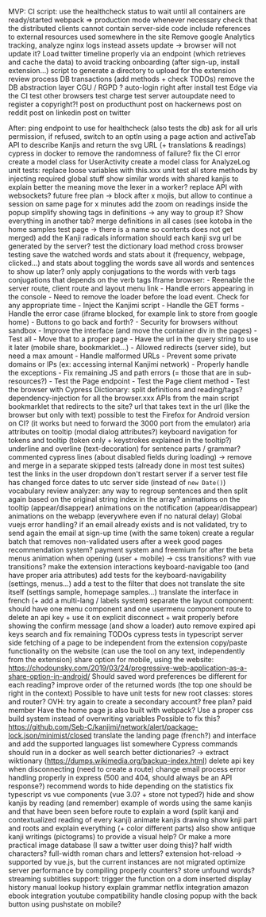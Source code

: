 MVP:
    CI script: use the healthcheck status to wait until all containers are ready/started
    webpack => production mode whenever necessary
    check that the distributed clients cannot contain server-side code
    include references to external resources used somewhere in the site
    Remove google Analytics tracking, analyze nginx logs instead
    assets update -> browser will not update it?
    Load twitter timeline properly via an endpoint (which retrieves and cache the data) to avoid tracking
    onboarding (after sign-up, install extension...)
    script to generate a directory to upload for the extension review process
    DB transactions (add methods + check TODOs)
    remove the DB abstraction layer
    CGU / RGPD ?
    auto-login right after install
    test Edge via the CI
    test other browsers
    test charge
    test server autoupdate
    need to register a copyright?!
    post on producthunt
    post on hackernews
    post on reddit
    post on linkedin
    post on twitter

After:
    ping endpoint to use for healthcheck (also tests the db)
    ask for all urls permission, if refused, switch to an optIn using a page action and activeTab
    API to describe Kanjis and return the svg URL (+ translations & readings)
    cypress in docker to remove the randomness of failure?
    fix the CI error
    create a model class for UserActivity
    create a model class for AnalyzeLog
    unit tests: replace loose variables with this.xxx
    unit test all store methods by injecting required global stuff
    show similar words with shared kanjis to explain better the meaning
    move the lexer in a worker?
    replace API with websockets?
    future free plan -> block after x mojis, but allow to continue a session on same page for x minutes
    add the zoom on readings inside the popup
    simplify showing tags in definitions -> any way to group it? Show everything in another tab?
    merge definitions in all cases (see kotoba in the home samples test page -> there is a name so contents does not get merged)
    add the Kanji radicals information
    should each kanji svg url be generated by the server?
    test the dictionary load method
    cross browser testing
    save the watched words and stats about it (frequency, webpage, clicked...) and stats about toggling the words
    save all words and sentences to show up later?
    only apply conjugations to the words with verb tags
    conjugations that depends on the verb tags
    Iframe browser:
        - Reenable the server route, client route and layout menu link
        - Handle errors appearing in the console
        - Need to remove the loader before the load event. Check for any appropriate time
        - Inject the Kanjimi script
        - Handle the GET forms
        - Handle the error case (iframe blocked, for example link to store from google home)
        - Buttons to go back and forth?
        - Security for browsers without sandbox
        - Improve the interface (and move the container div in the pages)
        - Test all
        - Move that to a proper page
        - Have the url in the query string to use it later (mobile share, bookmarklet...)
        - Allowed redirects (server side), but need a max amount
        - Handle malformed URLs
        - Prevent some private domains or IPs (ex: accessing internal Kanjimi network)
        - Properly handle the exceptions
        - Fix remaining JS and path errors (= those that are in sub-resources?)
        - Test the Page endpoint
        - Test the Page client method
        - Test the browser with Cypress
    Dictionary: split definitions and reading/tags?
    dependency-injection for all the browser.xxx APIs from the main script
    bookmarklet that redirects to the site?
    url that takes text in the url (like the browser but only with text)
    possible to test the Firefox for Android version on CI? (it works but need to forward the 3000 port from the emulator)
    aria attributes on tooltip (modal dialog attributes?)
    keyboard navigation for tokens and tooltip (token only + keystrokes explained in the tooltip?)
    underline and overline (text-decoration) for sentence parts / grammar?
    commented cypress lines (about disabled fields during loading) -> remove and merge in a separate skipped tests (already done in most test suites)
    test the links in the user dropdown
    don't restart server if a server test file has changed
    force dates to utc server side (instead of `new Date()`)
    vocabulary review
    analyzer: any way to regroup sentences and then split again based on the original string index in the array?
    animations on the tooltip (appear/disappear)
    animations on the notification (appear/disappear)
    animations on the webapp (everywhere even if no natural delay)
    Global vuejs error handling?
    if an email already exists and is not validated, try to send again the email at sign-up time (with the same token)
    create a regular batch that removes non-validated users after a week
    good pages recommendation system?
    payment system and freemium for after the beta
    menus animation when opening (user + mobile) -> css transitions? with vue transitions?
    make the extension interactions keyboard-navigable too (and have proper aria attributes)
    add tests for the keyboard-navigability (settings, menus...)
    add a test to the filter that does not translate the site itself (settings sample, homepage samples...)
    translate the interface in french (+ add a multi-lang / labels system)
    separate the layout component: should have one menu component and one usermenu component
    route to delete an api key + use it on explicit disconnect + wait properly before showing the confirm message (and show a loader)
    auto remove expired api keys
    search and fix remaining TODOs
    cypress tests in typescript
    server side fetching of a page to be independent from the extension
    copy/paste functionality on the website (can use the tool on any text, independently from the extension)
    share option for mobile, using the website: https://chodounsky.com/2019/03/24/progressive-web-application-as-a-share-option-in-android/
    Should saved word preferences be different for each reading?
    improve order of the returned words (the top one should be right in the context)
    Possible to have unit tests for new root classes: stores and router?
    OVH: try again to create a secondary account?
    free plan?
    paid member
    Have the home page js also built with webpack?
    Use a proper css build system instead of overwriting variables
    Possible to fix this? https://github.com/Seb-C/kanjimi/network/alert/package-lock.json/minimist/closed
    translate the landing page (french?) and interface and add the supported languages list somewhere
    Cypress commands should run in a docker as well
    search better dictionaries? -> extract wiktionary (https://dumps.wikimedia.org/backup-index.html)
    delete api key when disconnecting (need to create a route)
    change email process
    error handling properly in express (500 and 404, should always be an API response?)
    recommend words to hide depending on the statistics
    fix typescript vs vue components (vue 3.0? + store not typed?)
    hide and show kanjis by reading (and remember)
    example of words using the same kanjis and that have been seen before
    route to explain a word (split kanji and contextualized reading of every kanji)
    animate kanjis drawing
    show knji part and roots and explain everything (+ color different parts)
    also show antique kanji writings (pictograms) to provide a visual help? Or make a more practical image database (I saw a twitter user doing this)?
    half width characters? full-width roman chars and letters?
    extension hot-reload -> supported by vue.js, but the current instances are not migrated
    optimize server performance by compiling properly
    counters?
    store unfound words?
    streaming subtitles support: trigger the function on a dom inserted
    display history
    manual lookup history
    explain grammar
    netflix integration
    amazon ebook integration
    youtube compatibility
    handle closing popup with the back button using pushstate on mobile?
